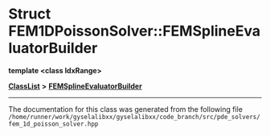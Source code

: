 

# Struct FEM1DPoissonSolver::FEMSplineEvaluatorBuilder

**template &lt;class IdxRange&gt;**



[**ClassList**](annotated.md) **>** [**FEMSplineEvaluatorBuilder**](structFEM1DPoissonSolver_1_1FEMSplineEvaluatorBuilder.md)







































































------------------------------
The documentation for this class was generated from the following file `/home/runner/work/gyselalibxx/gyselalibxx/code_branch/src/pde_solvers/fem_1d_poisson_solver.hpp`

